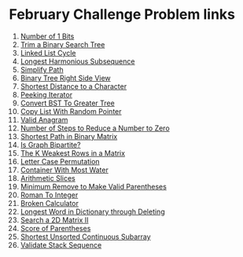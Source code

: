 # February Challenge Problem links
<ol>
  <li>
    <a href="https://leetcode.com/explore/challenge/card/february-leetcoding-challenge-2021/584/week-1-february-1st-february-7th/3625/">
      Number of 1 Bits
    </a>
  </li>
  <li>
    <a href="https://leetcode.com/explore/challenge/card/february-leetcoding-challenge-2021/584/week-1-february-1st-february-7th/3626/">
      Trim a Binary Search Tree
    </a>
  </li>
   <li>
    <a href="https://leetcode.com/explore/challenge/card/february-leetcoding-challenge-2021/584/week-1-february-1st-february-7th/3627/">
      Linked List Cycle
    </a>
  </li>
  <li>
    <a href="https://leetcode.com/explore/challenge/card/february-leetcoding-challenge-2021/584/week-1-february-1st-february-7th/3628/">
      Longest Harmonious Subsequence
    </a>
  </li>
   <li>
    <a href="https://leetcode.com/explore/challenge/card/february-leetcoding-challenge-2021/584/week-1-february-1st-february-7th/3629/">
     Simplify Path
    </a>
  </li>
   <li>
    <a href="https://leetcode.com/explore/challenge/card/february-leetcoding-challenge-2021/584/week-1-february-1st-february-7th/3630/">
      Binary Tree Right Side View
    </a>
  </li>
  <li>
    <a href="https://leetcode.com/explore/challenge/card/february-leetcoding-challenge-2021/584/week-1-february-1st-february-7th/3631/">
      Shortest Distance to a Character
    </a>
  </li>
  <li>
    <a href="https://leetcode.com/explore/challenge/card/february-leetcoding-challenge-2021/585/week-2-february-8th-february-14th/3633/">
      Peeking Iterator
    </a>
  </li>
  <li>
    <a href="https://leetcode.com/explore/challenge/card/february-leetcoding-challenge-2021/585/week-2-february-8th-february-14th/3634/">
      Convert BST To Greater Tree
    </a>
  </li>
  <li>
    <a href="https://leetcode.com/explore/challenge/card/february-leetcoding-challenge-2021/585/week-2-february-8th-february-14th/3635/">
      Copy List With Random Pointer
    </a>
  </li>
  <li>
    <a href="https://leetcode.com/explore/challenge/card/february-leetcoding-challenge-2021/585/week-2-february-8th-february-14th/3636/">
      Valid Anagram
    </a>
  </li>
   <li>
    <a href="https://leetcode.com/explore/challenge/card/february-leetcoding-challenge-2021/585/week-2-february-8th-february-14th/3637/">
      Number of Steps to Reduce a Number to Zero
    </a>
  </li>
  <li>
    <a href="https://leetcode.com/explore/challenge/card/february-leetcoding-challenge-2021/585/week-2-february-8th-february-14th/3638/">
      Shortest Path in Binary Matrix
    </a>
  </li>
  <li>
    <a href="https://leetcode.com/explore/challenge/card/february-leetcoding-challenge-2021/585/week-2-february-8th-february-14th/3639/">
       Is Graph Bipartite?
    </a>
  </li>
  <li>
    <a href="https://leetcode.com/explore/challenge/card/february-leetcoding-challenge-2021/586/week-3-february-15th-february-21st/3641/">
       The K Weakest Rows in a Matrix
    </a>
  </li>
  <li>
    <a href="https://leetcode.com/explore/challenge/card/february-leetcoding-challenge-2021/586/week-3-february-15th-february-21st/3642/">
       Letter Case Permutation
    </a>
  </li>
  <li>
    <a href="https://leetcode.com/explore/challenge/card/february-leetcoding-challenge-2021/586/week-3-february-15th-february-21st/3643/">
       Container With Most Water
    </a>
  </li>
  <li>
    <a href="https://leetcode.com/explore/challenge/card/february-leetcoding-challenge-2021/586/week-3-february-15th-february-21st/3644/">
       Arithmetic Slices
    </a>
  </li>
  <li>
    <a href="https://leetcode.com/explore/challenge/card/february-leetcoding-challenge-2021/586/week-3-february-15th-february-21st/3645/">
       Minimum Remove to Make Valid Parentheses
    </a>
  </li>
  <li>
    <a href="https://leetcode.com/explore/challenge/card/february-leetcoding-challenge-2021/586/week-3-february-15th-february-21st/3646/">
      Roman To Integer
    </a>
  </li>
   <li>
    <a href="https://leetcode.com/explore/challenge/card/february-leetcoding-challenge-2021/586/week-3-february-15th-february-21st/3647/">
       Broken Calculator
    </a>
  </li>
  <li>
    <a href="https://leetcode.com/explore/challenge/card/february-leetcoding-challenge-2021/587/week-4-february-22nd-february-28th/3649/">
       Longest Word in Dictionary through Deleting
    </a>
  </li>
  <li>
    <a href="https://leetcode.com/explore/challenge/card/february-leetcoding-challenge-2021/587/week-4-february-22nd-february-28th/3650/">
       Search a 2D Matrix II
    </a>
  </li>
  <li>
    <a href="https://leetcode.com/explore/challenge/card/february-leetcoding-challenge-2021/587/week-4-february-22nd-february-28th/3651/">
       Score of Parentheses
    </a>
  </li>
  <li>
    <a href="https://leetcode.com/explore/challenge/card/february-leetcoding-challenge-2021/587/week-4-february-22nd-february-28th/3652/">
      Shortest Unsorted Continuous Subarray
    </a>
  </li>
  <li>
    <a href="https://leetcode.com/explore/challenge/card/february-leetcoding-challenge-2021/587/week-4-february-22nd-february-28th/3653/">
      Validate Stack Sequence
    </a>
  </li>
 </ol>
